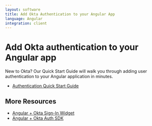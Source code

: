 ```yaml
---
layout: software
title: Add Okta Authentication to your Angular App
language: Angular
integration: client
---
```


# Add Okta authentication to your Angular app

New to Okta? Our Quick Start Guide will walk you through adding user authentication to your Angular application in minutes.

<ul class='code-list'>
  <li>
    <a href='/quickstart/#/angular/nodejs/generic/' class='code-button inverse'>
      <span class='code-icon launch-16'></span><span>Authentication Quick Start Guide</span>
    </a>
  </li>
</ul>

## More Resources

<ul class='code-list'>
    <li><span class='code-icon launch-16'></span> <a href='okta_angular_sign-in_widget.html'>Angular + Okta Sign-In Widget</a></li>
    <li><span class='code-icon launch-16'></span> <a href='okta_angular_auth_js.html'>Angular + Okta Auth SDK</a></li>
</ul>
